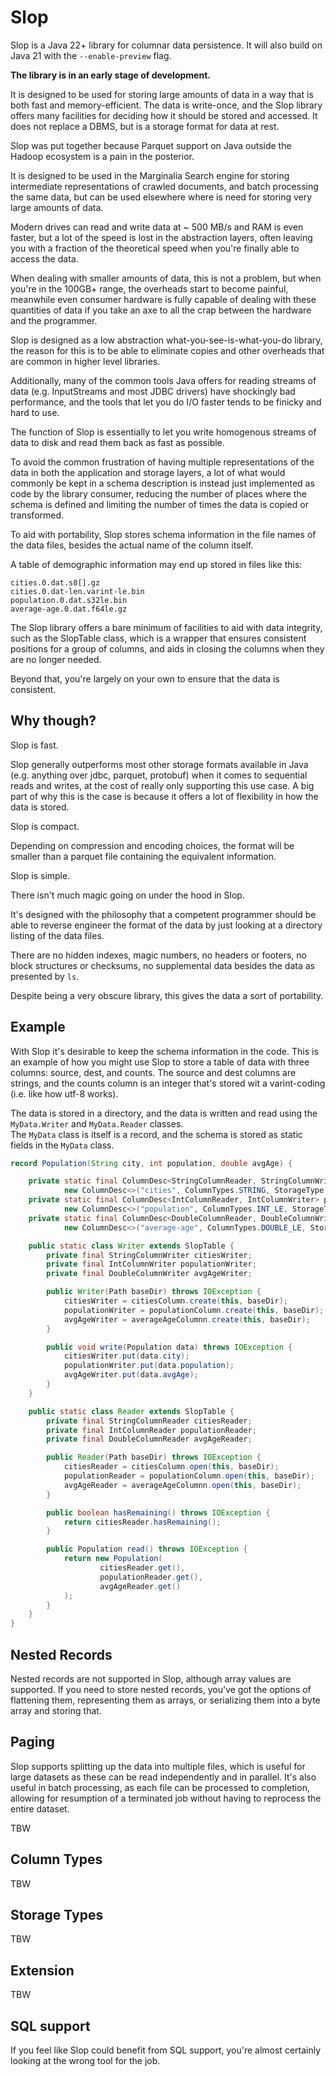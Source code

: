 # Slop

Slop is a Java 22+ library for columnar data persistence.  It will also 
build on Java 21 with the `--enable-preview` flag.  

**The library is in an early stage of development.**

It is designed to be used for storing large amounts of data in a way 
that is both fast and memory-efficient.  The data is write-once, and 
the Slop library offers many facilities for deciding how it should be 
stored and accessed.   It does not replace a DBMS, but is a storage
format for data at rest. 

Slop was put together because Parquet support on Java outside the Hadoop 
ecosystem is a pain in the posterior.

It is designed to be used in the Marginalia Search engine for storing
intermediate representations of crawled documents, and batch processing
the same data, but can be used elsewhere where is need for storing very 
large amounts of data.  

Modern drives can read and write data at ~ 500 MB/s and RAM is
even faster, but a lot of the speed is lost in the abstraction layers,
often leaving you with a fraction of the theoretical speed when you're
finally able to access the data.

When dealing with smaller amounts of data, this is not a problem, but 
when you're in the 100GB+ range, the overheads start to become painful,
meanwhile even consumer hardware is fully capable of dealing with these
quantities of data if you take an axe to all the crap between the hardware 
and the programmer. 

Slop is designed as a low abstraction what-you-see-is-what-you-do library, 
the reason for this is to be able to eliminate copies and other overheads 
that are common in higher level libraries.  

Additionally, many of the common tools Java offers for reading streams of 
data (e.g. InputStreams and most JDBC drivers) have shockingly bad performance, and 
the tools that let you do I/O faster tends to be finicky and hard to use.  

The function of Slop is essentially to let you write homogenous streams of
data to disk and read them back as fast as possible.

To avoid the common frustration of having multiple representations of 
the data in both the application and storage layers, a lot of what 
would commonly be kept in a schema description is instead just implemented 
as code by the library consumer, reducing the number of places where the 
schema is defined and limiting the number of times the data is copied 
or transformed.

To aid with portability, Slop stores schema information in the file names of the 
data files, besides the actual name of the column itself.   

A table of demographic information may end up stored in files like this:

```text
cities.0.dat.s8[].gz
cities.0.dat-len.varint-le.bin
population.0.dat.s32le.bin
average-age.0.dat.f64le.gz
```

The Slop library offers a bare minimum of facilities to aid with data integrity, 
such as the SlopTable class, which is a wrapper that ensures consistent positions 
for a group of columns, and aids in closing the columns when they are no longer 
needed.  

Beyond that, you're largely on your own to ensure that the data is consistent.

## Why though?

Slop is fast.  

Slop generally outperforms most other storage formats available in Java
(e.g. anything over jdbc, parquet, protobuf) when it comes to sequential 
reads and writes, at the cost of really only supporting this use case.
A big part of why this is the case is because it offers a lot of flexibility 
in how the data is stored.

Slop is compact.

Depending on compression and encoding choices, the format will be smaller
than a parquet file containing the equivalent information.

Slop is simple.

There isn't much magic going on under the hood in Slop.  

It's designed with the philosophy that a competent programmer
should be able to reverse engineer the format of the data by 
just looking at a directory listing of the data files.  

There are no hidden indexes, magic numbers, no headers or footers, 
no block structures or checksums, no supplemental data besides 
the data as presented by `ls`.

Despite being a very obscure library, this gives the data a sort 
of portability.

## Example

With Slop it's desirable to keep the schema information in the code.  This is an example of how you might use Slop to
store a table of data with three columns: source, dest, and counts.  The source and dest columns are strings, and the
counts column is an integer that's stored wit a varint-coding (i.e. like how utf-8 works).  

The data is stored in a directory, and the data is written and read using the `MyData.Writer` and `MyData.Reader` classes.  
The `MyData` class is itself is a record, and the schema is stored as static fields in the `MyData` class.

```java
record Population(String city, int population, double avgAge) {

    private static final ColumnDesc<StringColumnReader, StringColumnWriter> citiesColumn =
            new ColumnDesc<>("cities", ColumnTypes.STRING, StorageType.GZIP);
    private static final ColumnDesc<IntColumnReader, IntColumnWriter> populationColumn =
            new ColumnDesc<>("population", ColumnTypes.INT_LE, StorageType.PLAIN);
    private static final ColumnDesc<DoubleColumnReader, DoubleColumnWriter> averageAgeColumnn =
            new ColumnDesc<>("average-age", ColumnTypes.DOUBLE_LE, StorageType.PLAIN);

    public static class Writer extends SlopTable {
        private final StringColumnWriter citiesWriter;
        private final IntColumnWriter populationWriter;
        private final DoubleColumnWriter avgAgeWriter;

        public Writer(Path baseDir) throws IOException {
            citiesWriter = citiesColumn.create(this, baseDir);
            populationWriter = populationColumn.create(this, baseDir);
            avgAgeWriter = averageAgeColumnn.create(this, baseDir);
        }

        public void write(Population data) throws IOException {
            citiesWriter.put(data.city);
            populationWriter.put(data.population);
            avgAgeWriter.put(data.avgAge);
        }
    }

    public static class Reader extends SlopTable {
        private final StringColumnReader citiesReader;
        private final IntColumnReader populationReader;
        private final DoubleColumnReader avgAgeReader;

        public Reader(Path baseDir) throws IOException {
            citiesReader = citiesColumn.open(this, baseDir);
            populationReader = populationColumn.open(this, baseDir);
            avgAgeReader = averageAgeColumnn.open(this, baseDir);
        }

        public boolean hasRemaining() throws IOException {
            return citiesReader.hasRemaining();
        }

        public Population read() throws IOException {
            return new Population(
                    citiesReader.get(),
                    populationReader.get(),
                    avgAgeReader.get()
            );
        }
    }
}
```

## Nested Records

Nested records are not supported in Slop, although array values are supported.  If you need to store nested records,
you've got the options of flattening them, representing them as arrays, or serializing them into a byte array and 
storing that.

## Paging

Slop supports splitting up the data into multiple files, which is useful for large datasets as these can be read independently
and in parallel.  It's also useful in batch processing, as each file can be processed to completion, allowing for resumption
of a terminated job without having to reprocess the entire dataset.

TBW

## Column Types

TBW

## Storage Types

TBW

## Extension

TBW

## SQL support

If you feel like Slop could benefit from SQL support, you're almost certainly looking at the wrong tool for the job.

